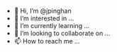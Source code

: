 - 👋 Hi, I’m @jpinghan
- 👀 I’m interested in ...
- 🌱 I’m currently learning ...
- 💞️ I’m looking to collaborate on ...
- 📫 How to reach me ...

<!---
jpinghan/jpinghan is a ✨ special ✨ repository because its `README.md` (this file) appears on your GitHub profile.
You can click the Preview link to take a look at your changes.
--->
